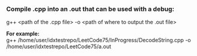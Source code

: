 <!--Commands used in idx for different things-->
### Compile .cpp into an .out that can be used with a debug:
g++ <path of the .cpp file> -o <path of where to output the .out file>

**For example:** <br>g++ /home/user/idxtestrepo/LeetCode75/InProgress/DecodeString.cpp -o /home/user/idxtestrepo/LeetCode75/a.out